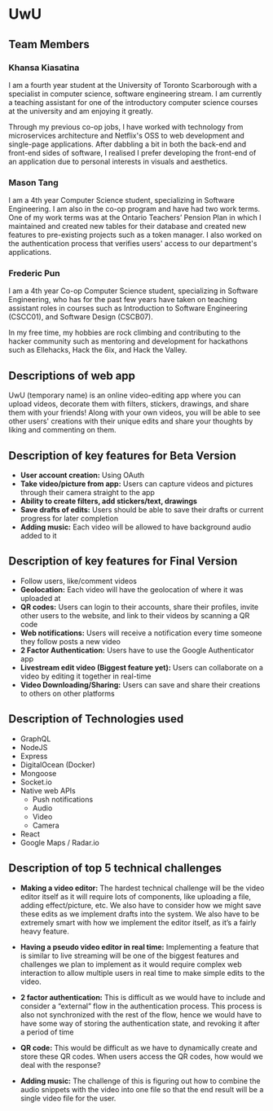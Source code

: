 # UwU

## Team Members

### Khansa Kiasatina

I am a fourth year student at the University of Toronto Scarborough with a specialist in computer science, software engineering stream. I am currently a teaching assistant for one of the introductory computer science courses at the university and am enjoying it greatly.

Through my previous co-op jobs, I have worked with technology from microservices architecture and Netflix's OSS to web development and single-page applications. After dabbling a bit in both the back-end and front-end sides of software, I realised I prefer developing the front-end of an application due to personal interests in visuals and aesthetics.


### Mason Tang

I am a 4th year Computer Science student, specializing in Software Engineering. I am also in the co-op program and have had two work terms. One of my work terms was at the Ontario Teachers’ Pension Plan in which I maintained and created new tables for their database and created new features to pre-existing projects such as a token manager. I also worked on the authentication process that verifies users' access to our department's applications.


### Frederic Pun

I am a 4th year Co-op Computer Science student, specializing in Software Engineering, who has for the past few years have taken on teaching assistant roles in courses such as Introduction to Software Engineering (CSCC01), and Software Design (CSCB07).

In my free time, my hobbies are rock climbing and contributing to the hacker community such as mentoring and development for hackathons such as Ellehacks, Hack the 6ix, and Hack the Valley.

## Descriptions of web app

UwU (temporary name) is an online video-editing app where you can upload videos, decorate them with filters, stickers, drawings, and share them with your friends! Along with your own videos, you will be able to see other users' creations with their unique edits and share your thoughts by liking and commenting on them.

## Description of key features for Beta Version

 - **User account creation:** Using OAuth
 - **Take video/picture from app:** Users can capture videos and pictures through their camera straight to the app
 - **Ability to create filters, add stickers/text, drawings**
 - **Save drafts of edits:** Users should be able to save their drafts or current progress for later completion
 - **Adding music:** Each video will be allowed to have background audio added to it

## Description of key features for Final Version

 - Follow users, like/comment videos
 - **Geolocation:** Each video will have the geolocation of where it was uploaded at
 - **QR codes:** Users can login to their accounts, share their profiles, invite other users to the website, and link to their videos by scanning a QR code
 - **Web notifications:** Users will receive a notification every time someone they follow posts a new video
 - **2 Factor Authentication:** Users have to use the Google Authenticator app 
 - **Livestream edit video (Biggest feature yet):** Users can collaborate on a video by editing it together in real-time
 - **Video Downloading/Sharing:** Users can save and share their creations to others on other platforms

## Description of Technologies used

 - GraphQL
 - NodeJS
 - Express
 - DigitalOcean (Docker)
 - Mongoose
 - Socket.io
 - Native web APIs
    - Push notifications
    - Audio
    - Video
    - Camera
 - React
 - Google Maps / Radar.io

## Description of top 5 technical challenges

 - **Making a video editor:** The hardest technical challenge will be the video editor itself as it will require lots of components, like uploading a file, adding effect/picture, etc. We also have to consider how we might save these edits as we implement drafts into the system. We also have to be extremely smart with how we implement the editor itself, as it’s a fairly heavy feature.

 - **Having a pseudo video editor in real time:** Implementing a feature that is similar to live streaming will be one of the biggest features and challenges we plan to implement as it would require complex web interaction to allow multiple users in real time to make simple edits to the video.

 - **2 factor authentication:** This is difficult as we would have to include and consider a “external” flow in the authentication process. This process is also not synchronized with the rest of the flow, hence we would have to have some way of storing the authentication state, and revoking it after a period of time

 - **QR code:** This would be difficult as we have to dynamically create and store these QR codes. When users access the QR codes, how would we deal with the response?

 - **Adding music:** The challenge of this is figuring out how to combine the audio snippets with the video into one file so that the end result will be a single video file for the user.
